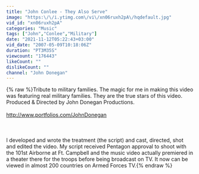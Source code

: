 ```yaml
---
title: "John Conlee - They Also Serve"
image: "https:\/\/i.ytimg.com\/vi\/xn06ruxh2pA\/hqdefault.jpg"
vid_id: "xn06ruxh2pA"
categories: "Music"
tags: ["John","Conlee","Military"]
date: "2021-11-12T05:22:43+03:00"
vid_date: "2007-05-09T10:18:06Z"
duration: "PT3M35S"
viewcount: "176443"
likeCount: ""
dislikeCount: ""
channel: "John Donegan"
---
```

{% raw %}Tribute to military families. The magic for me in making this video was featuring real military families. They are the true stars of this video. Produced &amp; Directed by John Donegan Productions.<br /><br /><a rel="nofollow" target="blank" href="http://www.portfolios.com/JohnDonegan">http://www.portfolios.com/JohnDonegan</a><br /><br /><br /><br />I developed and wrote the treatment (the script) and cast, directed, shot and edited the video. My script received Pentagon approval to shoot with the 101st Airborne at Ft. Campbell and the music video actually premiered in a theater there for the troops before being broadcast on TV.  It now can be viewed in almost 200 countries on Armed Forces TV.{% endraw %}
